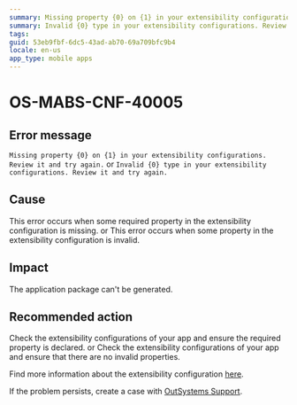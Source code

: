 ```yaml
---
summary: Missing property {0} on {1} in your extensibility configurations. Review it and try again.
summary: Invalid {0} type in your extensibility configurations. Review it and try again.
tags:
guid: 53eb9fbf-6dc5-43ad-ab70-69a709bfc9b4
locale: en-us
app_type: mobile apps
---
```


# OS-MABS-CNF-40005

## Error message

`Missing property {0} on {1} in your extensibility configurations. Review it and try again.`
or
`Invalid {0} type in your extensibility configurations. Review it and try again.`

## Cause

This error occurs when some required property in the extensibility configuration is missing.
or
This error occurs when some property in the extensibility configuration is invalid.

## Impact

The application package can't be generated.

## Recommended action

Check the extensibility configurations of your app and ensure the required property is declared.
or
Check the extensibility configurations of your app and ensure that there are no invalid properties.

Find more information about the extensibility configuration [here](https://success.outsystems.com/Documentation/11/Delivering_Mobile_Apps/Customize_Your_Mobile_App/Extensibility_Configurations_JSON_Schema).

If the problem persists, create a case with [OutSystems Support](https://success.outsystems.com/Support).
